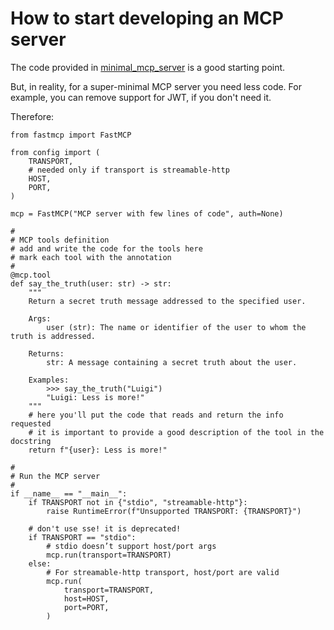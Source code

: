 # How to start developing an MCP server
The code provided in [minimal_mcp_server](./minimal_mcp_server.py) is a good starting point.

But, in reality, for a super-minimal MCP server you need less code.
For example, you can remove support for JWT, if you don't need it.

Therefore:

```
from fastmcp import FastMCP

from config import (
    TRANSPORT,
    # needed only if transport is streamable-http
    HOST,
    PORT,
)

mcp = FastMCP("MCP server with few lines of code", auth=None)

#
# MCP tools definition
# add and write the code for the tools here
# mark each tool with the annotation
#
@mcp.tool
def say_the_truth(user: str) -> str:
    """
    Return a secret truth message addressed to the specified user.

    Args:
        user (str): The name or identifier of the user to whom the truth is addressed.

    Returns:
        str: A message containing a secret truth about the user.

    Examples:
        >>> say_the_truth("Luigi")
        "Luigi: Less is more!"
    """
    # here you'll put the code that reads and return the info requested
    # it is important to provide a good description of the tool in the docstring
    return f"{user}: Less is more!"

#
# Run the MCP server
#
if __name__ == "__main__":
    if TRANSPORT not in {"stdio", "streamable-http"}:
        raise RuntimeError(f"Unsupported TRANSPORT: {TRANSPORT}")

    # don't use sse! it is deprecated!
    if TRANSPORT == "stdio":
        # stdio doesn’t support host/port args
        mcp.run(transport=TRANSPORT)
    else:
        # For streamable-http transport, host/port are valid
        mcp.run(
            transport=TRANSPORT,
            host=HOST,
            port=PORT,
        )
```